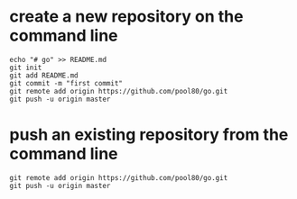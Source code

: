 create a new repository on the command line
====
```
echo "# go" >> README.md
git init
git add README.md
git commit -m "first commit"
git remote add origin https://github.com/pool80/go.git
git push -u origin master
```

push an existing repository from the command line
====
```
git remote add origin https://github.com/pool80/go.git
git push -u origin master
```
